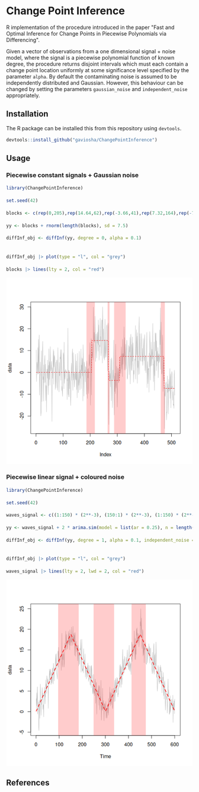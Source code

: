 # Change Point Inference

R implementation of the procedure introduced in the paper "Fast and Optimal Inference for Change Points in Piecewise Polynomials via Differencing".

Given a vector of observations from a one dimensional signal + noise model, where the signal is a piecewise polynomial function of known degree, the procedure returns disjoint intervals which must each contain a change point location uniformly at some significance level specified by the parameter `alpha`. By default the contaminating noise is assumed to be independently distributed and Gaussian. However, this behaviour can be changed by setting the parameters `gaussian_noise` and `independent_noise` appropriately. 

## Installation

The R package can be installed this from this repository using `devtools`. 

```r
devtools::install_github("gaviosha/ChangePointInference")
```

## Usage 

### Piecewise constant signals + Gaussian noise

```r
library(ChangePointInference)

set.seed(42)

blocks <- c(rep(0,205),rep(14.64,62),rep(-3.66,41),rep(7.32,164),rep(-7.32,40))

yy <- blocks + rnorm(length(blocks), sd = 7.5)

diffInf_obj <- diffInf(yy, degree = 0, alpha = 0.1)


diffInf_obj |> plot(type = "l", col = "grey")

blocks |> lines(lty = 2, col = "red")

```

![blocks](blocks-example.png)


### Piecewise linear signal + coloured noise

```r
library(ChangePointInference)

set.seed(42)

waves_signal <- c((1:150) * (2**-3), (150:1) * (2**-3), (1:150) * (2**-3), (150:1) * (2**-3))

yy <- waves_signal + 2 * arima.sim(model = list(ar = 0.25), n = length(waves_signal))

diffInf_obj <- diffInf(yy, degree = 1, alpha = 0.1, independent_noise = FALSE)


diffInf_obj |> plot(type = "l", col = "grey")

waves_signal |> lines(lty = 2, lwd = 2, col = "red")
```

![waves](waves-example.png)

## References
